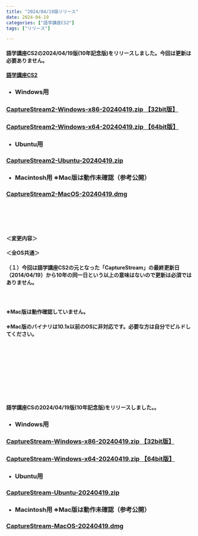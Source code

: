 ```yaml
---
title: "2024/04/19版リリース"
date: 2024-04-19
categories: ["語学講座CS2"]
tags: ["リリース"]

---
```

#### 語学講座CS2の2024/04/19版(10年記念版)をリリースしました。今回は更新は必要ありません。
#### [語学講座CS2](https://csreviser.github.io/CaptureStream2/)
* ### Windows用
### [CaptureStream2-Windows-x86-20240419.zip 【32bit版】](https://github.com/CSReviser/CaptureStream2/releases/download/20240419/CaptureStream2-Windows-x86-20240419.zip)
### [CaptureStream2-Windows-x64-20240419.zip 【64bit版】](https://github.com/CSReviser/CaptureStream2/releases/download/20240419/CaptureStream2-Windows-x64-20240419.zip) 　　　　　　　　　　　　　　　　　　
* ### Ubuntu用    
### [CaptureStream2-Ubuntu-20240419.zip](https://github.com/CSReviser/CaptureStream2/releases/download/20240419/CaptureStream2-Ubuntu-20240419.zip)
* ### Macintosh用  ※Mac版は動作未確認（参考公開）  
### [CaptureStream2-MacOS-20240419.dmg](https://github.com/CSReviser/CaptureStream2/releases/download/20240419/CaptureStream2-MacOS-20240419.dmg)
####  　　　  
####  　　　  
#### ＜変更内容＞　　　
#### ＜全OS共通＞
#### （１）今回は語学講座CS2の元となった「CaptureStream」の最終更新日（2014/04/19）から10年の同一日という以上の意味はないので更新は必須ではありません。
####  　　　  
####     ※Mac版は動作確認していません。
####     ※Mac版のバイナリは10.1x以前のOSに非対応です。必要な方は自分でビルドしてください。
####  　　　  
####  　　　  
####  　　　  
####  　　　  
#### 語学講座CSの2024/04/19版(10年記念版)をリリースしました。。
#### 
* ### Windows用
### [CaptureStream-Windows-x86-20240419.zip 【32bit版】](https://github.com/CSReviser/CaptureStream/releases/download/20240419/CaptureStream-Windows-x68-20240419.zip)
### [CaptureStream-Windows-x64-20240419.zip 【64bit版】](https://github.com/CSReviser/CaptureStream/releases/download/20240419/CaptureStream-Windows-x64-20240419.zip) 　　　　　　　　　　　　　　　　　　
* ### Ubuntu用    
### [CaptureStream-Ubuntu-20240419.zip](https://github.com/CSReviser/CaptureStream/releases/download/20240419/CaptureStream-Ubuntu-20240419.zip)
* ### Macintosh用  ※Mac版は動作未確認（参考公開）  
### [CaptureStream-MacOS-20240419.dmg](https://github.com/CSReviser/CaptureStream/releases/download/20240419/CaptureStream-MacOS-20240419.dmg)


